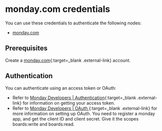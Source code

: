 # monday.com credentials

You can use these credentials to authenticate the following nodes:

- [monday.com](/integrations/builtin/app-nodes/n8n-nodes-base.mondaycom/)

## Prerequisites

Create a [monday.com](https://monday.com/){:target=_blank .external-link} account.

## Authentication

You can authenticate using an access token or OAuth:

* Refer to [Monday Developers | Authentication](https://developer.monday.com/api-reference/docs/authentication){:target=_blank .external-link} for information on getting your access token.
* Refer to [Monday Developers | OAuth ](https://developer.monday.com/apps/docs/oauth){:target=_blank .external-link} for more information on setting up OAuth. You need to register a monday app, and get the client ID and client secret. Give it the scopes boards:write and boards:read.



